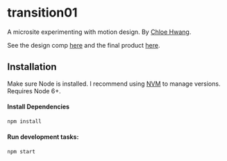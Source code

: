 # transition01

A microsite experimenting with motion design. By [Chloe Hwang](https://chloehwang.github.io).

See the design comp [here](https://dribbble.com/shots/3059607-Mossio-Concept) and the final product [here](https://chloehwang.github.io/transition01/).


## Installation
Make sure Node is installed. I recommend using [NVM](https://github.com/creationix/nvm) to manage versions. Requires Node 6+.

#### Install Dependencies
```bash
npm install
```

#### Run development tasks:
```bash
npm start
```
